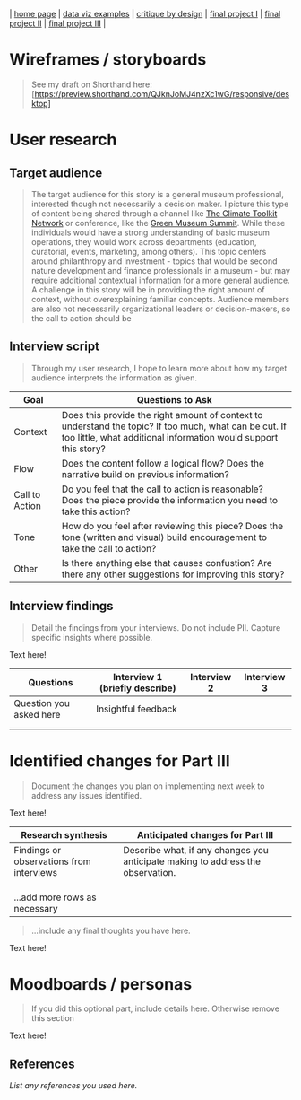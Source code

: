 | [home page](https://cmustudent.github.io/tswd-portfolio-templates/) | [data viz examples](dataviz-examples) | [critique by design](critique-by-design) | [final project I](final-project-part-one) | [final project II](final-project-part-two) | [final project III](final-project-part-three) |

# Wireframes / storyboards
> See my draft on Shorthand here:[https://preview.shorthand.com/QJknJoMJ4nzXc1wG/responsive/desktop]

# User research 

## Target audience
> The target audience for this story is a general museum professional, interested   though not necessarily a decision maker. I picture this type of content being shared through a channel like [The Climate Toolkit Network](https://climatetoolkit.org/) or conference, like the [Green Museum Summit](https://www.museumnext.com/events/green-museums-summit/). While these individuals would have a strong understanding of basic museum operations, they would work across departments (education, curatorial, events, marketing, among others). This topic centers around philanthropy and investment - topics that would be second nature development and finance professionals in a museum - but may require additional contextual information for a more general audience. A challenge in this story will be in providing the right amount of context, without overexplaining familiar concepts. Audience members are also not necessarily organizational leaders or decision-makers, so the call to action should be 

## Interview script
> Through my user research, I hope to learn more about how my target audience interprets the information as given. 


| Goal | Questions to Ask |
|------|------------------|
| Context   | Does this provide the right amount of context to understand the topic? If too much, what can be cut. If too little, what additional information would support this story? |
| Flow      |  Does the content follow a logical flow? Does the narrative build on previous information? |
| Call to Action |  Do you feel that the call to action is reasonable? Does the piece provide the information you need to take this action? |
| Tone      |   How do you feel after reviewing this piece? Does the tone (written and visual) build encouragement to take the call to action? |
| Other     |  Is there anything else that causes confustion? Are there any other suggestions for improving this story?  |

## Interview findings
> Detail the findings from your interviews.  Do not include PII.  Capture specific insights where possible.

Text here!

| Questions               | Interview 1 (briefly describe) | Interview 2 | Interview 3 |
|-------------------------|--------------------------------|-------------|-------------|
| Question you asked here | Insightful feedback            |             |             |
|                         |                                |             |             |
|                         |                                |             |             |


# Identified changes for Part III
> Document the changes you plan on implementing next week to address any issues identified.  

Text here!

| Research synthesis                       | Anticipated changes for Part III                                                |
|------------------------------------------|---------------------------------------------------------------------------------|
| Findings or observations from interviews | Describe what, if any changes you anticipate making to address the observation. |
|                                          |                                                                                 |
|                                          |                                                                                 |
|                                          |                                                                                 |
| ...add more rows as necessary            |                                                                                 |

> ...include any final thoughts you have here. 

Text here!

# Moodboards / personas
> If you did this optional part, include details here.  Otherwise remove this section

Text here!

## References
_List any references you used here._
